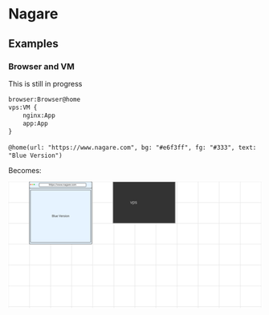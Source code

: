 # Nagare

## Examples

### Browser and VM

This is still in progress

```text
browser:Browser@home
vps:VM {
    nginx:App
    app:App
}

@home(url: "https://www.nagare.com", bg: "#e6f3ff", fg: "#333", text: "Blue Version")
```

Becomes:

![Example1](static/examples/example1.svg)
